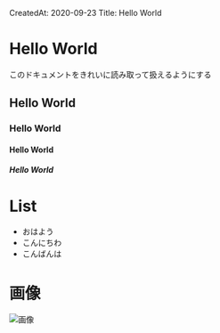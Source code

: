 CreatedAt: 2020-09-23
Title: Hello World

# Hello World

このドキュメントをきれいに読み取って扱えるようにする

## Hello World


### Hello World


#### Hello World


##### Hello World

# List

- おはよう
- こんにちわ
- こんばんは

# 画像

![画像](/assets/images/icon.jpg)
